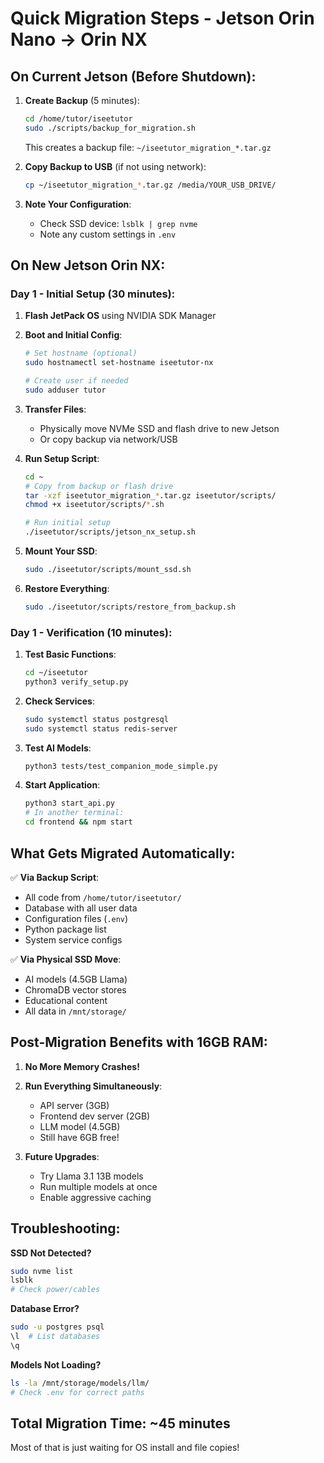 # Quick Migration Steps - Jetson Orin Nano → Orin NX

## On Current Jetson (Before Shutdown):

1. **Create Backup** (5 minutes):
   ```bash
   cd /home/tutor/iseetutor
   sudo ./scripts/backup_for_migration.sh
   ```
   This creates a backup file: `~/iseetutor_migration_*.tar.gz`

2. **Copy Backup to USB** (if not using network):
   ```bash
   cp ~/iseetutor_migration_*.tar.gz /media/YOUR_USB_DRIVE/
   ```

3. **Note Your Configuration**:
   - Check SSD device: `lsblk | grep nvme`
   - Note any custom settings in `.env`

## On New Jetson Orin NX:

### Day 1 - Initial Setup (30 minutes):

1. **Flash JetPack OS** using NVIDIA SDK Manager

2. **Boot and Initial Config**:
   ```bash
   # Set hostname (optional)
   sudo hostnamectl set-hostname iseetutor-nx
   
   # Create user if needed
   sudo adduser tutor
   ```

3. **Transfer Files**:
   - Physically move NVMe SSD and flash drive to new Jetson
   - Or copy backup via network/USB

4. **Run Setup Script**:
   ```bash
   cd ~
   # Copy from backup or flash drive
   tar -xzf iseetutor_migration_*.tar.gz iseetutor/scripts/
   chmod +x iseetutor/scripts/*.sh
   
   # Run initial setup
   ./iseetutor/scripts/jetson_nx_setup.sh
   ```

5. **Mount Your SSD**:
   ```bash
   sudo ./iseetutor/scripts/mount_ssd.sh
   ```

6. **Restore Everything**:
   ```bash
   sudo ./iseetutor/scripts/restore_from_backup.sh
   ```

### Day 1 - Verification (10 minutes):

1. **Test Basic Functions**:
   ```bash
   cd ~/iseetutor
   python3 verify_setup.py
   ```

2. **Check Services**:
   ```bash
   sudo systemctl status postgresql
   sudo systemctl status redis-server
   ```

3. **Test AI Models**:
   ```bash
   python3 tests/test_companion_mode_simple.py
   ```

4. **Start Application**:
   ```bash
   python3 start_api.py
   # In another terminal:
   cd frontend && npm start
   ```

## What Gets Migrated Automatically:

✅ **Via Backup Script**:
- All code from `/home/tutor/iseetutor/`
- Database with all user data
- Configuration files (`.env`)
- Python package list
- System service configs

✅ **Via Physical SSD Move**:
- AI models (4.5GB Llama)
- ChromaDB vector stores
- Educational content
- All data in `/mnt/storage/`

## Post-Migration Benefits with 16GB RAM:

1. **No More Memory Crashes!** 
2. **Run Everything Simultaneously**:
   - API server (3GB)
   - Frontend dev server (2GB)
   - LLM model (4.5GB)
   - Still have 6GB free!

3. **Future Upgrades**:
   - Try Llama 3.1 13B models
   - Run multiple models at once
   - Enable aggressive caching

## Troubleshooting:

**SSD Not Detected?**
```bash
sudo nvme list
lsblk
# Check power/cables
```

**Database Error?**
```bash
sudo -u postgres psql
\l  # List databases
\q
```

**Models Not Loading?**
```bash
ls -la /mnt/storage/models/llm/
# Check .env for correct paths
```

## Total Migration Time: ~45 minutes

Most of that is just waiting for OS install and file copies!